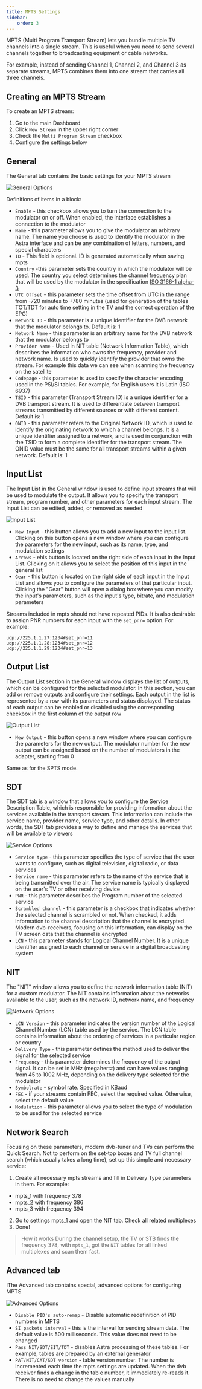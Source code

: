 ```yaml
---
title: MPTS Settings
sidebar:
    order: 3
---
```


MPTS (Multi Program Transport Stream) lets you bundle multiple TV channels into a single stream. This is useful when you need to send several channels together to broadcasting equipment or cable networks.

For example, instead of sending Channel 1, Channel 2, and Channel 3 as separate streams, MPTS combines them into one stream that carries all three channels.

## Creating an MPTS Stream

To create an MPTS stream:

1. Go to the main Dashboard
2. Click `New Stream` in the upper right corner
3. Check the `Multi Program Stream` checkbox
4. Configure the settings below

## General

The General tab contains the basic settings for your MPTS stream

![General Options](https://cdn.cesbo.com/help/astra/delivery/broadcasting/mpts/general.png)

Definitions of items in a block:

- `Enable` - this checkbox allows you to turn the connection to the modulator on or off. When enabled, the interface establishes a connection to the modulator
- `Name` - this parameter allows you to give the modulator an arbitrary name. The name you choose is used to identify the modulator in the Astra interface and can be any combination of letters, numbers, and special characters
- `ID` - This field is optional. ID is generated automatically when saving mpts
- `Country` -this parameter sets the country in which the modulator will be used. The country you select determines the channel frequency plan that will be used by the modulator in the specification [ISO 3166-1 alpha-3](https://en.wikipedia.org/wiki/ISO_3166-1_alpha-3)
- `UTC Offset` - this parameter sets the time offset from UTC in the range from -720 minutes to +780 minutes (used for generation of the tables TOT/TDT for auto time setting in the TV and the correct operation of the EPG)
- `Network ID` - this parameter is a unique identifier for the DVB network that the modulator belongs to. Default is: 1
- `Network Name` - this parameter is an arbitrary name for the DVB network that the modulator belongs to
- `Provider Name` - Used in NIT table (Network Information Table), which describes the information who owns the frequency, provider and network name. Is used to quickly identify the provider that owns the stream. For example this data we can see when scanning the frequency on the satellite
- `Codepage` - this parameter is used to specify the character encoding used in the PSI/SI tables. For example, for English users it is Latin (ISO 6937)
- `TSID` - this parameter (Transport Stream ID) is a unique identifier for a DVB transport stream. It is used to differentiate between transport streams transmitted by different sources or with different content.  Default is: 1
- `ONID` - this parameter refers to the Original Network ID, which is used to identify the originating network to which a channel belongs. It is a unique identifier assigned to a network, and is used in conjunction with the TSID to form a complete identifier for the transport stream. The ONID value must be the same for all transport streams within a given network. Default is: 1

## Input List

The Input List in the General window is used to define input streams that will be used to modulate the output. It allows you to specify the transport stream, program number, and other parameters for each input stream. The Input List can be edited, added, or removed as needed

![Input List](https://cdn.cesbo.com/help/astra/delivery/broadcasting/mpts/input.png)

- `New Input` - this button allows you to add a new input to the input list. Clicking on this button opens a new window where you can configure the parameters for the new input, such as its name, type, and modulation settings
- `Arrows` - еhis button is located on the right side of each input in the Input List. Clicking on it allows you to select the position of this input in the general list
- `Gear` - this button is located on the right side of each input in the Input List and allows you to configure the parameters of that particular input. Clicking the "Gear" button will open a dialog box where you can modify the input's parameters, such as the input's type, bitrate, and modulation parameters

Streams included in mpts should not have repeated PIDs. It is also desirable to assign PNR numbers for each input with the `set_pnr=` option. For example:

```
udp://225.1.1.27:1234#set_pnr=11
udp://225.1.1.28:1234#set_pnr=12
udp://225.1.1.29:1234#set_pnr=13
```
## Output List

The Output List section in the General window displays the list of outputs, which can be configured for the selected modulator. In this section, you can add or remove outputs and configure their settings. Each output in the list is represented by a row with its parameters and status displayed. The status of each output can be enabled or disabled using the corresponding checkbox in the first column of the output row

![Output List](https://cdn.cesbo.com/help/astra/delivery/broadcasting/mpts/output.png)

- `New Output` - this button opens a new window where you can configure the parameters for the new output. The modulator number for the new output can be assigned based on the number of modulators in the adapter, starting from 0

Same as for the SPTS mode.

## SDT

The SDT tab is a window that allows you to configure the Service Description Table, which is responsible for providing information about the services available in the transport stream. This information can include the service name, provider name, service type, and other details. In other words, the SDT tab provides a way to define and manage the services that will be available to viewers

![Service Options](https://cdn.cesbo.com/help/astra/delivery/broadcasting/mpts/sdt.png)

- `Service type` - this parameter specifies the type of service that the user wants to configure, such as digital television, digital radio, or data services
- `Service name` - this parameter refers to the name of the service that is being transmitted over the air. The service name is typically displayed on the user's TV or other receiving device
- `PNR` - this parameter describes the Program number of the selected service
- `Scrambled channel` -  this parameter is a checkbox that indicates whether the selected channel is scrambled or not. When checked, it adds information to the channel description that the channel is encrypted. Modern dvb-receivers, focusing on this information, can display on the TV screen data that the channel is encrypted
- `LCN` - this parameter stands for Logical Channel Number. It is a unique identifier assigned to each channel or service in a digital broadcasting system

## NIT

The "NIT" window allows you to define the network information table (NIT) for a custom modulator. The NIT contains information about the networks available to the user, such as the network ID, network name, and frequency

![Network Options](https://cdn.cesbo.com/help/astra/delivery/broadcasting/mpts/nit.png)

- `LCN Version` - this parameter indicates the version number of the Logical Channel Number (LCN) table used by the service. The LCN table contains information about the ordering of services in a particular region or country
- `Delivery Type` - this parameter defines the method used to deliver the signal for the selected service
- `Frequency` - this parameter determines the frequency of the output signal. It can be set in MHz (megahertz) and can have values ranging from 45 to 1002 MHz, depending on the delivery type selected for the modulator
- `Symbolrate` - symbol rate. Specified in KBaud
- `FEC` - if your streams contain FEC, select the required value. Otherwise, select the default value
- `Modulation` - this parameter allows you to select the type of modulation to be used for the selected service

## Network Search

Focusing on these parameters, modern dvb-tuner and TVs can perform the Quick Search. Not to perform on the set-top boxes and TV full channel search (which usually takes a long time), set up this simple and necessary service:

1. Create all necessary mpts streams and fill in Delivery Type parameters in them. For example:
  - mpts_1 with frequency 378
  - mpts_2 with frequency 386
  - mpts_3 with frequency 394
2. Go to settings mpts_1 and open the NIT tab. Check all related multiplexes
3. Done!

> How it works During the channel setup, the TV or STB finds the frequency 378, with `mpts_1`, got the `NIT` tables for all linked multiplexes and scan them fast.

## Advanced tab

IThe Advanced tab contains special, advanced options for configuring MPTS

![Advanced Options](https://cdn.cesbo.com/help/astra/delivery/broadcasting/mpts/advanced.png)

- `Disable PID's auto-remap` - Disable automatic redefinition of PID numbers in MPTS
- `SI packets interval` - this is the interval for sending stream data. The default value is 500 milliseconds. This value does not need to be changed
- `Pass NIT/SDT/EIT/TDT` - disables Astra processing of these tables. For example, tables are prepared by an external generator
- `PAT/NIT/CAT/SDT version` - table version number. The number is incremented each time the mpts settings are updated. When the dvb receiver finds a change in the table number, it immediately re-reads it. There is no need to change the values manually
